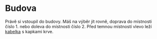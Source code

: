 # Budova

Právě si vstoupil do budovy. Máš na výběr jít rovně, doprava do místnosti číslo 1. nebo doleva do místnosti
číslo 2. Před temnou místností vlevo leží [kabelka](?stuff=handbag) s kapkami krve.
